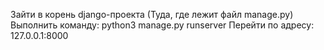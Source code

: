 Зайти в корень django-проекта (Туда, где лежит файл manage.py)
Выполнить команду:
  python3 manage.py runserver
 Перейти по адресу:
  127.0.0.1:8000
